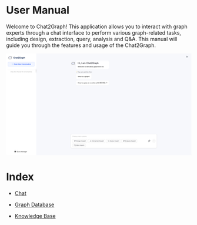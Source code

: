 # User Manual

Welcome to Chat2Graph! This application allows you to interact with graph experts through a 
chat interface to perform various graph-related tasks, including design, extraction, query,
analysis and Q&A. This manual will guide you through the features and usage of the Chat2Graph.

![](./img/chat-layout-1.png)

# Index

* [Chat](./chat/chat.md)

* [Graph Database](./graph_db/graph-db.md)

* [Knowledge Base](./knowledge/knowledge-base.md)

<!-- Add links to other module documentation as they become available -->
<!--
### Agent
### DAL
### Env
### Memory
### Model
### Reasoner
### SDK
### Service
### Toolkit
### Workflow
-->

<!-- Add links to plugin documentation as they become available -->
